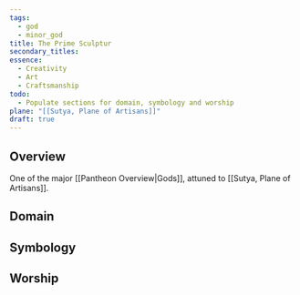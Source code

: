 ```yaml
---
tags:
  - god
  - minor_god
title: The Prime Sculptur
secondary_titles: 
essence:
  - Creativity
  - Art
  - Craftsmanship
todo:
  - Populate sections for domain, symbology and worship
plane: "[[Sutya, Plane of Artisans]]"
draft: true
---
```

## Overview
One of the major [[Pantheon Overview|Gods]], attuned to [[Sutya, Plane of Artisans]].
## Domain

## Symbology

## Worship

